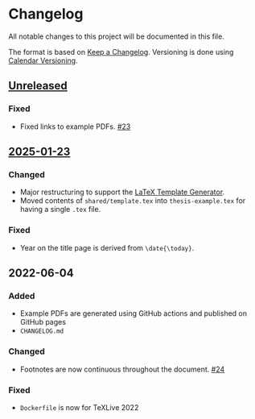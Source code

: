 # Changelog

All notable changes to this project will be documented in this file.

The format is based on [Keep a Changelog](http://keepachangelog.com/).
Versioning is done using [Calendar Versioning](https://calver.org/).

## [Unreleased]

### Fixed

- Fixed links to example PDFs. [#23](https://github.com/latextemplates/uni-stuttgart-dissertation-template/issues/23)

## [2025-01-23]

### Changed

- Major restructuring to support the [LaTeX Template Generator](https://github.com/latextemplates/generator-latex-template).
- Moved contents of `shared/template.tex` into `thesis-example.tex` for having a single `.tex` file.

### Fixed

- Year on the title page is derived from `\date{\today}`.

## 2022-06-04

### Added

- Example PDFs are generated using GitHub actions and published on GitHub pages
- `CHANGELOG.md`

### Changed

- Footnotes are now continuous throughout the document. [#24](https://github.com/latextemplates/uni-stuttgart-dissertation-template/issues/24)

### Fixed

- `Dockerfile` is now for TeXLive 2022

[Unreleased]: https://github.com/latextemplates/uni-stuttgart-dissertation-template/compare/2025-01-23...main
[2025-01-23]: https://github.com/latextemplates/uni-stuttgart-dissertation-template/compare/2022-06-04...2025-01-23

<!-- markdownlint-disable-file MD013 MD024 CHANGELOG-RULE-003 -->
